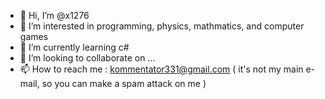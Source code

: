 - 👋 Hi, I’m @x1276
- 👀 I’m interested in programming, physics, mathmatics, and computer games
- 🌱 I’m currently learning c#
- 💞️ I’m looking to collaborate on ...
- 📫 How to reach me : kommentator331@gmail.com ( it's not my main e-mail, so you can make a spam attack on me )
